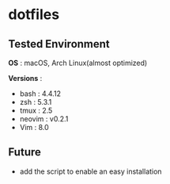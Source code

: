 # dotfiles
## Tested Environment
**OS** : macOS, Arch Linux(almost optimized)

**Versions** :
* bash : 4.4.12
* zsh : 5.3.1
* tmux : 2.5
* neovim : v0.2.1
* Vim : 8.0
## Future
* add the script to enable an easy installation

